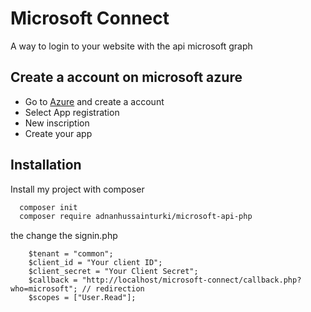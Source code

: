 
# Microsoft Connect

A way to login to your website with the api microsoft graph

## Create a account on microsoft azure

- Go to [Azure](https://portal.azure.com/) and create a account
- Select App registration
- New inscription
- Create your app


## Installation

Install my project with composer

```bash
  composer init
  composer require adnanhussainturki/microsoft-api-php
```

the change the signin.php

```
    $tenant = "common";
    $client_id = "Your client ID";
    $client_secret = "Your Client Secret";
    $callback = "http://localhost/microsoft-connect/callback.php?who=microsoft"; // redirection
    $scopes = ["User.Read"];
```
